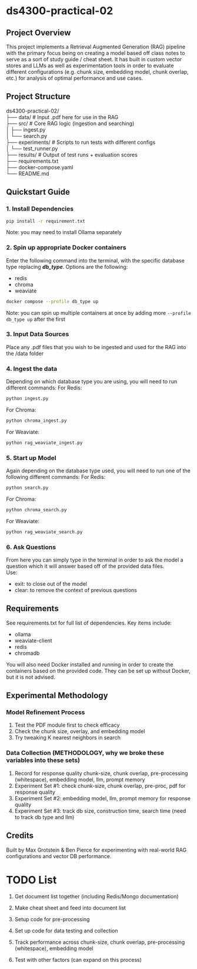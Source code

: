 # ds4300-practical-02

## Project Overview
This project implements a Retrieval Augmented Generation (RAG) pipeline with the primary focus being on creating a model based off class notes to serve as a sort of study guide / cheat sheet. It has built in custom vector stores and LLMs as well as experimentation tools in order to evaluate different configurations (e.g. chunk size, embedding model, chunk overlap, etc.) for analysis of optimal performance and use cases.

## Project Structure
ds4300-practical-02/  
├── data/                    # Input .pdf here for use in the RAG  
├── src/                     # Core RAG logic (ingestion and searching)  
│   ├── ingest.py  
│   └── search.py  
├── experiments/            # Scripts to run tests with different configs  
│   └── test_runner.py  
├── results/                # Output of test runs + evaluation scores  
├── requirements.txt  
├── docker-compose.yaml  
└── README.md  

## Quickstart Guide
### 1. Install Dependencies
```bash
pip install -r requirement.txt
```
Note: you may need to install Ollama separately  
### 2. Spin up appropriate Docker containers
Enter the following command into the terminal, with the specific database type replacing ***db_type***. Options are the following:
- redis
- chroma
- weaviate
```bash
docker compose --profile db_type up 
```
Note: you can spin up multiple containers at once by adding more ```--profile db_type up``` after the first

### 3. Input Data Sources
Place any .pdf files that you wish to be ingested and used for the RAG into the /data folder

### 4. Ingest the data
Depending on which database type you are using, you will need to run different commands: 
For Redis:   
```bash
python ingest.py
```  
For Chroma:  
```bash
python chroma_ingest.py
```  
For Weaviate:  
```bash
python rag_weaviate_ingest.py
```  

### 5. Start up Model
Again depending on the database type used, you will need to run one of the following different commands:
For Redis:   
```bash
python search.py
```  
For Chroma:   
```bash
python chroma_search.py
```  
For Weaviate:   
```bash
python rag_weaviate_search.py
```  

### 6. Ask Questions
From here you can simply type in the terminal in order to ask the model a question which it will answer based off of the provided data files.  
Use:
- exit: to close out of the model  
- clear: to remove the context of previous questions

## Requirements
See requirements.txt for full list of dependencies. Key items include:  
- ollama  
- weaviate-client
- redis
- chromadb  

You will also need Docker installed and running in order to create the containers based on the provided code. They can be set up without Docker, but it is not advised.

## Experimental Methodology

### Model Refinement Process
1. Test the PDF module first to check efficacy
2. Check the chunk size, overlay, and embedding model
3. Try tweaking K nearest neighbors in search

### Data Collection (METHODOLOGY, why we broke these variables into these sets)
1. Record for response quality chunk-size, chunk overlap, pre-processing (whitespace), embedding model, llm, prompt memory
2. Experiment Set #1: check chunk-size, chunk overlap, pre-proc, pdf for response quality
3. Experiment Set #2: embedding model, llm, prompt memory for response quality
4. Experiment Set #3: track db size, construction time, search time (need to track db type and llm)

## Credits
Built by Max Grotstein & Ben Pierce for experimenting with real-world RAG configurations and vector DB performance.

# TODO List

1. Get document list together (including Redis/Mongo documentation)
2. Make cheat sheet and feed into document list
3. Setup code for pre-processing

4. Set up code for data testing and collection
5. Track performance across chunk-size, chunk overlap, pre-processing (whitespace), embedding model
6. Test with other factors (can expand on this process)